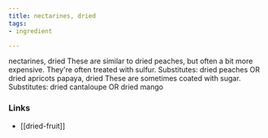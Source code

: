 ```yaml
---
title: nectarines, dried
tags:
- ingredient

---
```

nectarines, dried These are similar to dried peaches, but often a bit more expensive. They're often treated with sulfur. Substitutes: dried peaches OR dried apricots papaya, dried These are sometimes coated with sugar. Substitutes: dried cantaloupe OR dried mango

### Links

* [[dried-fruit]]
